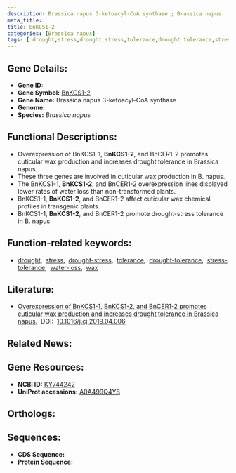 ```yaml
---
description: Brassica napus 3-ketoacyl-CoA synthase ; Brassica napus
meta_title:
title: BnKCS1-2
categories: [Brassica napus]
tags: [ drought,stress,drought stress,tolerance,drought tolerance,stress tolerance,water loss,wax ]
---
```


## Gene Details:
- **Gene ID:** []()
- **Gene Symbol:** <u>BnKCS1-2</u>
- **Gene Name:** Brassica napus 3-ketoacyl-CoA synthase
- **Genome:** 
- **Species:** *Brassica napus*

## Functional Descriptions:
   - Overexpression of BnKCS1-1, **BnKCS1-2**, and BnCER1-2 promotes cuticular wax production and increases drought tolerance in Brassica napus.
   - These three genes are involved in cuticular wax production in B. napus.
   - The BnKCS1-1, **BnKCS1-2**, and BnCER1-2 overexpression lines displayed lower rates of water loss than non-transformed plants.
   - BnKCS1-1, **BnKCS1-2**, and BnCER1-2 affect cuticular wax chemical profiles in transgenic plants.
   - BnKCS1-1, **BnKCS1-2**, and BnCER1-2 promote drought-stress tolerance in B. napus.

## Function-related keywords:
   - [drought](/tags/drought/),&nbsp;&nbsp;[stress](/tags/stress/),&nbsp;&nbsp;[drought-stress](/tags/drought-stress/),&nbsp;&nbsp;[tolerance](/tags/tolerance/),&nbsp;&nbsp;[drought-tolerance](/tags/drought-tolerance/),&nbsp;&nbsp;[stress-tolerance](/tags/stress-tolerance/),&nbsp;&nbsp;[water-loss](/tags/water-loss/),&nbsp;&nbsp;[wax](/tags/wax/)

## Literature:
   - [Overexpression of BnKCS1-1, BnKCS1-2, and BnCER1-2 promotes cuticular wax production and increases drought tolerance in Brassica napus.](https://www.doi.org/10.1016/j.cj.2019.04.006)&nbsp;&nbsp;DOI:&nbsp;&nbsp;[10.1016/j.cj.2019.04.006](https://www.doi.org/10.1016/j.cj.2019.04.006)

## Related News:

## Gene Resources:
- **NCBI ID:**  [KY744242](https://www.ncbi.nlm.nih.gov/search/all/?term=KY744242)
- **UniProt accessions:**  [A0A499Q4Y8](https://www.uniprot.org/uniprotkb/A0A499Q4Y8/entry)

## Orthologs:

## Sequences:
- **CDS Sequence:**
- **Protein Sequence:**
